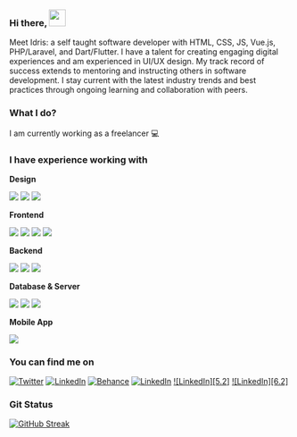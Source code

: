 ### Hi there, <img src="https://raw.githubusercontent.com/MartinHeinz/MartinHeinz/master/wave.gif" width="30px">

Meet Idris: a self taught software developer with HTML, CSS, JS, Vue.js, PHP/Laravel, and Dart/Flutter. I have a talent for creating engaging digital experiences and am experienced in UI/UX design. My track record of success extends to mentoring and instructing others in software development. I stay current with the latest industry trends and best practices through ongoing learning and collaboration with peers.

### What I do?

I am currently working as a freelancer 💻

### I have experience working with

**Design**

![](https://img.shields.io/badge/Adobe%20Illustrator-FF9A00?style=for-the-badge&logo=adobe%20illustrator&logoColor=white)
![](https://img.shields.io/badge/Adobe%20XD-FF61F6?style=for-the-badge&logo=Adobe%20XD&logoColor=white)
![](https://img.shields.io/badge/Photoshop-31A8FF?style=for-the-badge&logo=Adobe%20photoshop&logoColor=white)

**Frontend**

![](https://img.shields.io/badge/HTML-E37400?style=for-the-badge&logo=html5&logoColor=white)
![](https://img.shields.io/badge/CSS-1A73E8?style=for-the-badge&logo=css3&logoColor=white)
![](https://img.shields.io/badge/Bootstrap-563D7C?style=for-the-badge&logo=bootstrap&logoColor=white)
![](https://img.shields.io/badge/JavaScript-F7DF1E?style=for-the-badge&logo=javascript&logoColor=white)

**Backend**

![](https://img.shields.io/badge/PHP-777BB4?style=for-the-badge&logo=php&logoColor=white)
![](https://img.shields.io/badge/CodeIgniter-EF4223?style=for-the-badge&logo=codeIgniter&logoColor=white)
![](https://img.shields.io/badge/Laravel-4285F4?style=for-the-badge&logo=laravel&logoColor=white)

**Database & Server**

![](https://img.shields.io/badge/Apache-4285F4?style=for-the-badge&logo=apache&logoColor=white)
![](https://img.shields.io/badge/MySQL-005C84?style=for-the-badge&logo=mysql&logoColor=white)
![](https://img.shields.io/badge/firebase-ffca28?style=for-the-badge&logo=firebase&logoColor=black)

**Mobile App**

![](https://img.shields.io/badge/Flutter-4285F4?style=for-the-badge&logo=flutter&logoColor=white)

### You can find me on
[![Twitter][1.2]][1] [![LinkedIn][2.2]][2] [![Behance][3.2]][3] [![LinkedIn][4.2]][4] [![LinkedIn][5.2]][5] [![LinkedIn][6.2]][6]

<!-- Icons -->
[1.2]: https://img.shields.io/badge/Twitter-1DA1F2?style=for-the-badge&logo=twitter&logoColor=white
[2.2]: https://img.shields.io/badge/LinkedIn-0077B5?style=for-the-badge&logo=linkedin&logoColor=white
[3.2]: https://img.shields.io/badge/-Behance-blue?style=for-the-badge&logo=behance&logoColor=white 
[4.2]: https://img.shields.io/badge/Dribbble-EA4C89?style=for-the-badge&logo=dribbble&logoColor=white
<!-- [5.2]: https://img.shields.io/badge/Hashnode-2962FF?style=for-the-badge&logo=hashnode&logoColor=white -->
<!-- [6.2]: https://img.shields.io/badge/Codepen-000000?style=for-the-badge&logo=codepen&logoColor=white -->

<!-- Links to your social media accounts -->
[1]: https://twitter.com/techblid
[2]: https://www.linkedin.com/in/b-law-idris
[3]: https://www.behance.net/idrisblaw
[4]: https://dribbble.com/blawidris1
[5]: https://hashnode.com/@blawIdris
[6]: https://codepen.io/blawidris

### Git Status
[![GitHub Streak](https://github-readme-streak-stats.herokuapp.com?user=blawidris&date_format=M%20j%5B%2C%20Y%5D)](https://git.io/streak-stats)
<!--![blawidris's GitHub stats](https://github-readme-stats.vercel.app/api?username=blawidris&show_icons=true&count_private=true&theme=radical)-->
